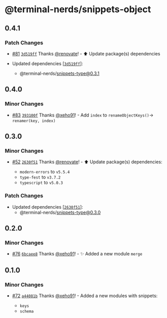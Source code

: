 # @terminal-nerds/snippets-object<!-- markdownlint-disable line-length list-marker-space no-duplicate-header ul-style ul-indent no-bare-urls -->

## 0.4.1

### Patch Changes

-   [#81](https://github.com/terminal-nerds/snippets/pull/81) [`3d519ff`](https://github.com/terminal-nerds/snippets/commit/3d519ffcc696e8c102fcb8856c9067ad6e51c35d) Thanks [@renovate](https://github.com/apps/renovate)! - ⬆️ Update package(s) dependencies

-   Updated dependencies [[`3d519ff`](https://github.com/terminal-nerds/snippets/commit/3d519ffcc696e8c102fcb8856c9067ad6e51c35d)]:
    -   @terminal-nerds/snippets-type@0.3.1

## 0.4.0

### Minor Changes

-   [#83](https://github.com/terminal-nerds/snippets/pull/83) [`393100f`](https://github.com/terminal-nerds/snippets/commit/393100f9044407c6b907c363470092eaca2715f9) Thanks [@xeho91](https://github.com/xeho91)! - Add `index` to `renameObjectKeys()`-> `renamer(key, index)`

## 0.3.0

### Minor Changes

-   [#52](https://github.com/terminal-nerds/snippets/pull/52) [`2630f51`](https://github.com/terminal-nerds/snippets/commit/2630f5138db3f2f1bc0b766cd94c1c415bba2656) Thanks [@renovate](https://github.com/apps/renovate)! - ⬆️ Update package(s) dependencies:

    -   `modern-errors` to `v5.5.4`
    -   `type-fest` to `v3.7.2`
    -   `typescript` to `v5.0.3`

### Patch Changes

-   Updated dependencies [[`2630f51`](https://github.com/terminal-nerds/snippets/commit/2630f5138db3f2f1bc0b766cd94c1c415bba2656)]:
    -   @terminal-nerds/snippets-type@0.3.0

## 0.2.0

### Minor Changes

-   [#76](https://github.com/terminal-nerds/snippets/pull/76) [`6bcaee8`](https://github.com/terminal-nerds/snippets/commit/6bcaee8291de6d7243b4b5ec3424d407572fdc1b) Thanks [@xeho91](https://github.com/xeho91)! - ✨ Added a new module `merge`

## 0.1.0

### Minor Changes

-   [#72](https://github.com/terminal-nerds/snippets/pull/72) [`a44081b`](https://github.com/terminal-nerds/snippets/commit/a44081bd815fda90f96f6780c2434237a338da09) Thanks [@xeho91](https://github.com/xeho91)! - Added a new modules with snippets:

    -   `keys`
    -   `schema`

